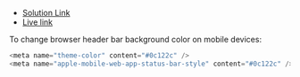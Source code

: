 - [Solution Link](https://www.frontendmentor.io/solutions/solution-rjKxlBI6N)
- [Live link](fylo-storage-card.netlify.app/)

To change browser header bar background color on mobile devices:

```js run
<meta name="theme-color" content="#0c122c" />
<meta name="apple-mobile-web-app-status-bar-style" content="#0c122c" /> //👈 for safari
```
